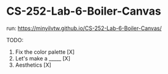 # CS-252-Lab-6-Boiler-Canvas

run: https://minyilvtw.github.io/CS-252-Lab-6-Boiler-Canvas/

TODO: 

1. Fix the color palette [X]
2. Let's make a _____ [X]
3. Aesthetics [X]

